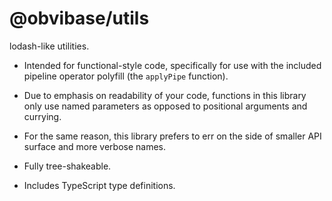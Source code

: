 # @obvibase/utils

lodash-like utilities.

- Intended for functional-style code, specifically for use with the included pipeline operator polyfill (the `applyPipe` function).

- Due to emphasis on readability of your code, functions in this library only use named parameters as opposed to positional arguments and currying.

- For the same reason, this library prefers to err on the side of smaller API surface and more verbose names.

- Fully tree-shakeable.

- Includes TypeScript type definitions.
